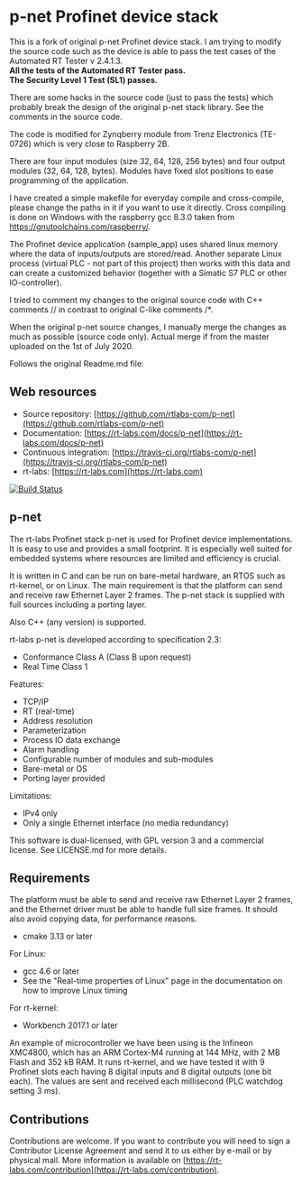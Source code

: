 p-net Profinet device stack
===========================

This is a fork of original p-net Profinet device stack.
I am trying to modify the source code such as the device is able to pass the test cases of the Automated RT Tester v 2.4.1.3.<br>
**All the tests of the Automated RT Tester pass.**<br>
**The Security Level 1 Test (SL1) passes.**<br>

There are some hacks in the source code (just to pass the tests) which probably break the design of the original p-net stack library.
See the comments in the source code.

The code is modified for Zynqberry module from Trenz Electronics (TE-0726) which is very close to Raspberry 2B.

There are four input modules (size 32, 64, 128, 256 bytes) and four output modules (32, 64, 128, bytes). Modules have
fixed slot positions to ease programming of the application.

I have created a simple makefile for everyday compile and cross-compile, please change the paths in it if you want to use it directly.
Cross compiling is done on Windows with the raspberry gcc 8.3.0 taken from https://gnutoolchains.com/raspberry/.

The Profinet device application (sample_app) uses shared linux memory where the data of inputs/outputs are stored/read. 
Another separate Linux process (virtual PLC - not part of this project) then works with this data and can create a customized behavior 
(together with a Simatic S7 PLC or other IO-controller).

I tried to comment my changes to the original source code with C++ comments // in contrast to original C-like comments /*.

When the original p-net source changes, I manually merge the changes as much as possible (source code only).
Actual merge if from the master uploaded on the 1st of July 2020.


Follows the original Readme.md file:

Web resources
-------------

* Source repository: [https://github.com/rtlabs-com/p-net](https://github.com/rtlabs-com/p-net)
* Documentation: [https://rt-labs.com/docs/p-net](https://rt-labs.com/docs/p-net)
* Continuous integration: [https://travis-ci.org/rtlabs-com/p-net](https://travis-ci.org/rtlabs-com/p-net)
* rt-labs: [https://rt-labs.com](https://rt-labs.com)

[![Build Status](https://travis-ci.org/rtlabs-com/p-net.svg?branch=master)](https://travis-ci.org/rtlabs-com/p-net)

p-net
-----
The rt-labs Profinet stack p-net is used for Profinet device
implementations. It is easy to use and provides a small footprint. It
is especially well suited for embedded systems where resources are
limited and efficiency is crucial.

It is written in C and can be run on bare-metal hardware, an RTOS such as
rt-kernel, or on Linux. The main requirement is that the
platform can send and receive raw Ethernet Layer 2 frames. The
p-net stack is supplied with full sources including a porting
layer.

Also C++ (any version) is supported.

rt-labs p-net is developed according to specification 2.3:

 * Conformance Class A (Class B upon request)
 * Real Time Class 1

Features:

 * TCP/IP
 * RT (real-time)
 * Address resolution
 * Parameterization
 * Process IO data exchange
 * Alarm handling
 * Configurable number of modules and sub-modules
 * Bare-metal or OS
 * Porting layer provided

Limitations:

* IPv4 only
* Only a single Ethernet interface (no media redundancy)

This software is dual-licensed, with GPL version 3 and a commercial license.
See LICENSE.md for more details.


Requirements
------------
The platform must be able to send and receive raw Ethernet Layer 2 frames,
and the Ethernet driver must be able to handle full size frames. It
should also avoid copying data, for performance reasons.

* cmake 3.13 or later

For Linux:

* gcc 4.6 or later
* See the "Real-time properties of Linux" page in the documentation on how to
  improve Linux timing

For rt-kernel:

* Workbench 2017.1 or later

An example of microcontroller we have been using is the Infineon XMC4800,
which has an ARM Cortex-M4 running at 144 MHz, with 2 MB Flash and 352 kB RAM.
It runs rt-kernel, and we have tested it with 9 Profinet slots each
having 8 digital inputs and 8 digital outputs (one bit each). The values are
sent and received each millisecond (PLC watchdog setting 3 ms).


Contributions
--------------
Contributions are welcome. If you want to contribute you will need to
sign a Contributor License Agreement and send it to us either by
e-mail or by physical mail. More information is available
on [https://rt-labs.com/contribution](https://rt-labs.com/contribution).
